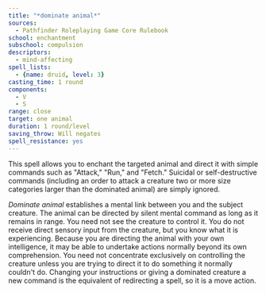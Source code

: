 ```yaml
---
title: "*dominate animal*"
sources:
  - Pathfinder Roleplaying Game Core Rulebook
school: enchantment
subschool: compulsion
descriptors:
  - mind-affecting
spell_lists:
  - {name: druid, level: 3}
casting_time: 1 round
components:
  - V
  - S
range: close
target: one animal
duration: 1 round/level
saving_throw: Will negates
spell_resistance: yes
---
```


This spell allows you to enchant the targeted animal and direct it with simple commands such as "Attack," "Run," and "Fetch." Suicidal or self-destructive commands (including an order to attack a creature two or more size categories larger than the dominated animal) are simply ignored.

*Dominate animal* establishes a mental link between you and the subject creature. The animal can be directed by silent mental command as long as it remains in range. You need not see the creature to control it. You do not receive direct sensory input from the creature, but you know what it is experiencing. Because you are directing the animal with your own intelligence, it may be able to undertake actions normally beyond its own comprehension. You need not concentrate exclusively on controlling the creature unless you are trying to direct it to do something it normally couldn't do. Changing your instructions or giving a dominated creature a new command is the equivalent of redirecting a spell, so it is a move action.

